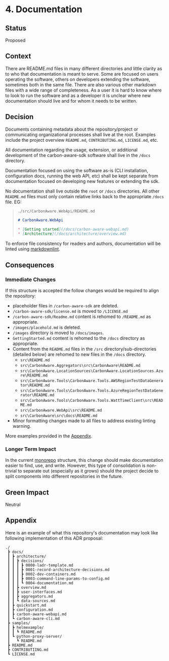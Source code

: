 # 4. Documentation

## Status

Proposed

## Context

There are README.md files in many different directories and little clarity as to who that documentation is meant to serve.  Some are focused on users operating the software, others on developers extending the software, sometimes both in the same file.  There are also various other markdown files with a wide range of completeness.  As a user it is hard to know where to look to run the software and as a developer it is unclear where new documentation should live and for whom it needs to be written.

## Decision

Documents containing metadata about the repository/project or communicating organizational processes shall live at the root.  Examples include the project overview `README.md`, `CONTRIBUTING.md`, `LICENSE.md`, etc.

All documentation regarding the usage, extension, or additional development of the carbon-aware-sdk software shall live in the `/docs` directory.

Documentation focused on using the software as-is (CLI installation, configuration docs, running the web API, etc) shall be kept separate from documentation focused on developing new features or extending the sdk.

No documentation shall live outside the `root` or `/docs` directories.  All other `README.md` files must only contain relative links back to the appropriate `/docs` file.  EG:

> `./src/CarbonAware.WebApi/README.md`
>
> ```markdown
> # CarbonAware.WebApi
> 
> * [Getting started](/docs/carbon-aware-webapi.md)
> * [Architecture](/docs/architecture/overview.md)
> ```

To enforce file consistency for readers and authors, documentation will be linted using [markdownlint](https://github.com/DavidAnson/markdownlint/tree/main).

## Consequences

### Immediate Changes

If this structure is accepted the follow changes would be required to align the repository:

* placeholder files in `/carbon-aware-sdk` are deleted.
* `/carbon-aware-sdk/license.md` is moved to `/LICENSE.md`
* `/carbon-aware-sdk/Readme.md` content is rehomed to `/README.md` as appropriate.
* `/images/placehold.md` is deleted.
* `/images` directory is moved to `/docs/images`.
* `GettingStarted.md` content is rehomed to the `/docs` directory as appropriate.
* Content from the `README.md` files in the `/src` directory/sub-directories (detailed below) are rehomed to new files in the `/docs` directory.
  * `src\README.md`
  * `src\CarbonAware.Aggregators\src\CarbonAware\README.md`
  * `src\CarbonAware.LocationSources\CarbonAware.LocationSources.Azure\README.md`
  * `src\CarbonAware.Tools\CarbonAware.Tools.AWSRegionTestDataGenerator\README.md`
  * `src\CarbonAware.Tools\CarbonAware.Tools.AzureRegionTestDataGenerator\README.md`
  * `src\CarbonAware.Tools\CarbonAware.Tools.WattTimeClient\src\README.md`
  * `src\CarbonAware.WebApi\src\README.md`
  * `src\CarbonAware\src\docs\README.md`
* Minor formatting changes made to all files to address existing linting warning.

More examples provided in the [Appendix](#appendix).

### Longer Term Impact

In the current [monorepo](https://en.wikipedia.org/wiki/Monorepo) structure, this change should make documentation easier to find, use, and write.  However, this type of consolidation is non-trivial to separate out (especially as it grows) should the project decide to split components into different repositories in the future.

## Green Impact

Neutral

## Appendix

Here is an example of what this repository's documentation may look like following implementation of this ADR proposal:

```text
./
 ┣ docs/
 ┃ ┣ architecture/
 ┃ ┃ ┣ decisions/
 ┃ ┃ ┃ ┣ 0000-ladr-template.md
 ┃ ┃ ┃ ┣ 0001-record-architecture-decisions.md
 ┃ ┃ ┃ ┣ 0002-dev-containers.md
 ┃ ┃ ┃ ┣ 0003-command-line-params-to-config.md
 ┃ ┃ ┃ ┗ 0004-documentation.md
 ┃ ┃ ┣ overview.md
 ┃ ┃ ┣ user-interfaces.md
 ┃ ┃ ┣ aggregators.md
 ┃ ┃ ┗ data-sources.md
 ┃ ┣ quickstart.md
 ┃ ┣ configuration.md
 ┃ ┣ carbon-aware-webapi.md
 ┃ ┗ carbon-aware-cli.md
 ┣ samples/
 ┃ ┣ helmexample/
 ┃ ┃ ┗ README.md
 ┃ ┗ python-proxy-server/
 ┃   ┗ README.md
 ┣ README.md
 ┣ CONTRIBUTIING.md
 ┗ LICENSE.md
```
